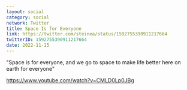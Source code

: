 ```yaml
---
layout: social
category: social
network: Twitter
title: Space Is for Everyone
link: https://twitter.com/steinea/status/1592755390911217664
twitterID: 1592755390911217664
date: 2022-11-15
---
```


"Space is for everyone, and we go to space to make life better here on earth for everyone"

<https://www.youtube.com/watch?v=CMLD0Lp0JBg>
